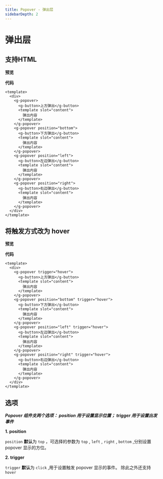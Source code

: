 ```yaml
---
title: Popover - 弹出层
sidebarDepth: 2
---
```


# 弹出层

<h2>支持HTML</h2>

**预览**

<ClientOnly>
    <popover-demos></popover-demos>
</ClientOnly>

**代码**
```vue
<template>
  <div>
    <g-popover>
      <g-button>上方弹出</g-button>
      <template slot="content">
        弹出内容
      </template>
    </g-popover>
    <g-popover position="bottom">
      <g-button>下方弹出</g-button>
      <template slot="content">
        弹出内容
      </template>
    </g-popover>
    <g-popover position="left">
      <g-button>左边弹出</g-button>
      <template slot="content">
        弹出内容
      </template>
    </g-popover>
    <g-popover position="right">
      <g-button>右边弹出</g-button>
      <template slot="content">
        弹出内容
      </template>
    </g-popover>
  </div>
</template>
```
<h2>将触发方式改为 hover</h2>

**预览**

<ClientOnly>
    <popover-demos2></popover-demos2>
</ClientOnly>

**代码**
```vue
<template>
  <div>
    <g-popover trigger="hover">
      <g-button>上方弹出</g-button>
      <template slot="content">
        弹出内容
      </template>
    </g-popover>
    <g-popover position="bottom" trigger="hover">
      <g-button>下方弹出</g-button>
      <template slot="content">
        弹出内容
      </template>
    </g-popover>
    <g-popover position="left" trigger="hover">
      <g-button>左边弹出</g-button>
      <template slot="content">
        弹出内容
      </template>
    </g-popover>
    <g-popover position="right" trigger="hover">
      <g-button>右边弹出</g-button>
      <template slot="content">
        弹出内容
      </template>
    </g-popover>
  </div>
</template>
```

<h2>选项</h2>

***Popover 组件支两个选项： position 用于设置显示位置； trigger 用于设置出发事件***

**1. position**

`position` **默认**为 `top` ，可选择的参数为 `top` , `left` , `right` , `bottom` ,分别设置 popover 显示的方位。

**2. trigger**

`trigger` **默认**为 `click` ,用于设置触发 popover 显示的事件。 除此之外还支持 `hover`